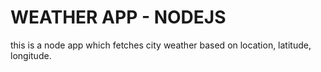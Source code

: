 # WEATHER APP - NODEJS
this is a node app which fetches city weather based on location, latitude, longitude.
